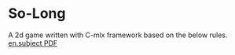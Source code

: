# So-Long
A 2d game written with C-mlx framework based on the below rules.
[en.subject PDF](en.subject.pdf)
